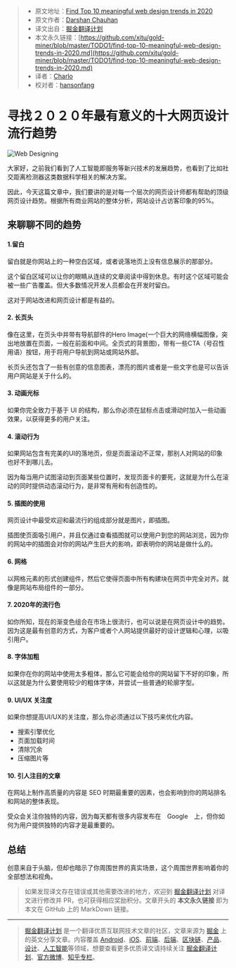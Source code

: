 > * 原文地址：[Find Top 10 meaningful web design trends in 2020](https://medium.com/ux-in-plain-english/find-top-10-meaningful-web-design-trends-in-2020-76c2a8301997)
> * 原文作者：[Darshan Chauhan](https://medium.com/@darshan.chauhan21198)
> * 译文出自：[掘金翻译计划](https://github.com/xitu/gold-miner)
> * 本文永久链接：[https://github.com/xitu/gold-miner/blob/master/TODO1/find-top-10-meaningful-web-design-trends-in-2020.md](https://github.com/xitu/gold-miner/blob/master/TODO1/find-top-10-meaningful-web-design-trends-in-2020.md)
> * 译者：[Charlo](https://github.com/Charlo-O)
> * 校对者：[hansonfang
](https://github.com/hansonfang)

# 寻找２０２０年最有意义的十大网页设计流行趋势

![Web Designing](https://cdn-images-1.medium.com/max/2000/1*0KFCpdc4-ScdB1uDhGNMUg.png)

大家好，之前我们看到了人工智能即服务等新兴技术的发展趋势，也看到了比如社交距离检测器这类数据科学相关的解决方案。

因此，今天这篇文章中，我们要讲的是对每一个层次的网页设计师都有帮助的顶级网页设计趋势。根据所有商业网站的整体分析，网站设计占访客印象的95%。
## 来聊聊不同的趋势

#### 1.留白

留白就是你网站上的一种空白区域，或者说落地页上没有信息展示的那部分。

这个留白区域可以让你的眼睛从连续的文章阅读中得到休息。有时这个区域可能会被一些广告覆盖。但大多数情况开发人员都会在开发时留白。

这对于网站改进和网页设计都是有益的。

#### 2. 长页头

像在这里，在页头中并带有导航部件的Hero Image(一个巨大的网络横幅图像，突出地放置在页面，一般在前面和中间。全页式的背景图)，带有一些CTA（号召性用语）按钮，用于将用户导航到网站或网站外部。

长页头还包含了一些有创意的信息图表，漂亮的图片或者是一些文字也是可以告诉用户网站是关于什么的。

#### 3. 动画光标

如果你完全致力于基于 UI 的结构，那么你必须在鼠标点击或滑动时加入一些动画效果，以获得更多的用户关注。

#### 4. 滚动行为

如果网站包含有完美的UI的落地页，但是页面滚动不正常，那别人对网站的印象也好不到哪儿去。

因为每当用户试图滚动到页面某些位置时，发现页面卡的要死，这就是为什么在滚动的同时提供动态滚动行为，是非常有用和有创造性的。

#### 5. 插图的使用

网页设计中最受欢迎和最流行的组成部分就是图片，即插图。

插图使页面吸引用户，并且仅通过查看插图就可以使用户到您的网站浏览，因为你的网站中的插图会对你的网站产生巨大的影响，即表明你的网站是做什么的。

#### 6. 网格

以网格元素的形式创建组件，然后它使得页面中所有构建块在网页中完全对齐。就像是网站布局组件的一部分。

#### 7. 2020年的流行色

如你所知，现在的渐变色组合在市场上很流行，也可以说是在网页设计中的趋势。因为这是最有创意的方式，为客户或者个人网站提供最好的设计逻辑和心理，以吸引用户。

#### 8. 字体加粗

如果你在你的网站中使用太多粗体，那么它可能会给你的网站留下不好的印象，所以这就是为什么要使用较少的粗体字体，并尝试一些普通的轮廓字型。

#### 9. UI/UX 关注度

如果你想提高UI/UX的关注度，那么你必须通过以下技巧来优化内容。

* 搜索引擎优化
* 页面加载时间
* 清除冗余
* 压缩图片等

#### 10. 引人注目的文章

在网站上制作高质量的内容是 SEO 时期最重要的因素，也会影响到你的网站排名和网站的整体表现。

受众会关注你独特的内容，因为每天都有很多内容发布在　Google　上，但你如何为用户提供独特的内容才是最重要的。

## 总结

创意来自于头脑，但却也暗示了你周围世界的真实场景，这个周围世界影响着你的全部想法和视角。

> 如果发现译文存在错误或其他需要改进的地方，欢迎到 [掘金翻译计划](https://github.com/xitu/gold-miner) 对译文进行修改并 PR，也可获得相应奖励积分。文章开头的 **本文永久链接** 即为本文在 GitHub 上的 MarkDown 链接。

---

> [掘金翻译计划](https://github.com/xitu/gold-miner) 是一个翻译优质互联网技术文章的社区，文章来源为 [掘金](https://juejin.im) 上的英文分享文章。内容覆盖 [Android](https://github.com/xitu/gold-miner#android)、[iOS](https://github.com/xitu/gold-miner#ios)、[前端](https://github.com/xitu/gold-miner#前端)、[后端](https://github.com/xitu/gold-miner#后端)、[区块链](https://github.com/xitu/gold-miner#区块链)、[产品](https://github.com/xitu/gold-miner#产品)、[设计](https://github.com/xitu/gold-miner#设计)、[人工智能](https://github.com/xitu/gold-miner#人工智能)等领域，想要查看更多优质译文请持续关注 [掘金翻译计划](https://github.com/xitu/gold-miner)、[官方微博](http://weibo.com/juejinfanyi)、[知乎专栏](https://zhuanlan.zhihu.com/juejinfanyi)。
